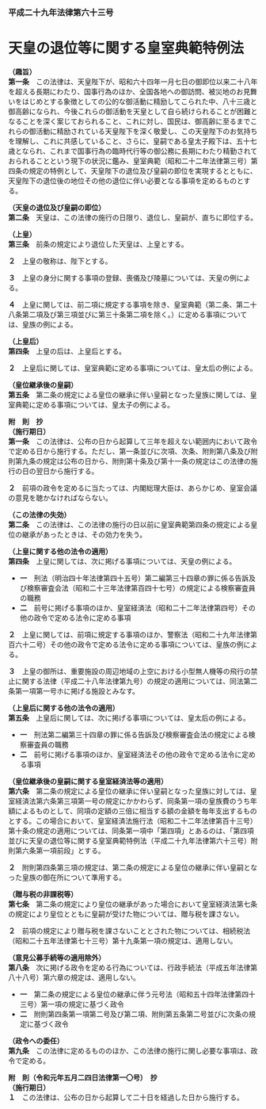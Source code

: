 ### 平成二十九年法律第六十三号  
# 天皇の退位等に関する皇室典範特例法  
  
**（趣旨）**  
**第一条**　この法律は、天皇陛下が、昭和六十四年一月七日の御即位以来二十八年を超える長期にわたり、国事行為のほか、全国各地への御訪問、被災地のお見舞いをはじめとする象徴としての公的な御活動に精励してこられた中、八十三歳と御高齢になられ、今後これらの御活動を天皇として自ら続けられることが困難となることを深く案じておられること、これに対し、国民は、御高齢に至るまでこれらの御活動に精励されている天皇陛下を深く敬愛し、この天皇陛下のお気持ちを理解し、これに共感していること、さらに、皇嗣である皇太子殿下は、五十七歳となられ、これまで国事行為の臨時代行等の御公務に長期にわたり精勤されておられることという現下の状況に鑑み、皇室典範（昭和二十二年法律第三号）第四条の規定の特例として、天皇陛下の退位及び皇嗣の即位を実現するとともに、天皇陛下の退位後の地位その他の退位に伴い必要となる事項を定めるものとする。  
  
**（天皇の退位及び皇嗣の即位）**  
**第二条**　天皇は、この法律の施行の日限り、退位し、皇嗣が、直ちに即位する。  
  
**（上皇）**  
**第三条**　前条の規定により退位した天皇は、上皇とする。  
  
**２**　上皇の敬称は、陛下とする。  
  
**３**　上皇の身分に関する事項の登録、喪儀及び陵墓については、天皇の例による。  
  
**４**　上皇に関しては、前二項に規定する事項を除き、皇室典範（第二条、第二十八条第二項及び第三項並びに第三十条第二項を除く。）に定める事項については、皇族の例による。  
  
**（上皇后）**  
**第四条**　上皇の后は、上皇后とする。  
  
**２**　上皇后に関しては、皇室典範に定める事項については、皇太后の例による。  
  
**（皇位継承後の皇嗣）**  
**第五条**　第二条の規定による皇位の継承に伴い皇嗣となった皇族に関しては、皇室典範に定める事項については、皇太子の例による。  
  
**附　則　抄**  
**（施行期日）**  
**第一条**　この法律は、公布の日から起算して三年を超えない範囲内において政令で定める日から施行する。ただし、第一条並びに次項、次条、附則第八条及び附則第九条の規定は公布の日から、附則第十条及び第十一条の規定はこの法律の施行の日の翌日から施行する。  
  
**２**　前項の政令を定めるに当たっては、内閣総理大臣は、あらかじめ、皇室会議の意見を聴かなければならない。  
  
**（この法律の失効）**  
**第二条**　この法律は、この法律の施行の日以前に皇室典範第四条の規定による皇位の継承があったときは、その効力を失う。  
  
**（上皇に関する他の法令の適用）**  
**第四条**　上皇に関しては、次に掲げる事項については、天皇の例による。  
* **一**　刑法（明治四十年法律第四十五号）第二編第三十四章の罪に係る告訴及び検察審査会法（昭和二十三年法律第百四十七号）の規定による検察審査員の職務  
* **二**　前号に掲げる事項のほか、皇室経済法（昭和二十二年法律第四号）その他の政令で定める法令に定める事項  
  
**２**　上皇に関しては、前項に規定する事項のほか、警察法（昭和二十九年法律第百六十二号）その他の政令で定める法令に定める事項については、皇族の例による。  
  
**３**　上皇の御所は、重要施設の周辺地域の上空における小型無人機等の飛行の禁止に関する法律（平成二十八年法律第九号）の規定の適用については、同法第二条第一項第一号ホに掲げる施設とみなす。  
  
**（上皇后に関する他の法令の適用）**  
**第五条**　上皇后に関しては、次に掲げる事項については、皇太后の例による。  
* **一**　刑法第二編第三十四章の罪に係る告訴及び検察審査会法の規定による検察審査員の職務  
* **二**　前号に掲げる事項のほか、皇室経済法その他の政令で定める法令に定める事項  
  
**（皇位継承後の皇嗣に関する皇室経済法等の適用）**  
**第六条**　第二条の規定による皇位の継承に伴い皇嗣となった皇族に対しては、皇室経済法第六条第三項第一号の規定にかかわらず、同条第一項の皇族費のうち年額によるものとして、同項の定額の三倍に相当する額の金額を毎年支出するものとする。この場合において、皇室経済法施行法（昭和二十二年法律第百十三号）第十条の規定の適用については、同条第一項中「第四項」とあるのは、「第四項並びに天皇の退位等に関する皇室典範特例法（平成二十九年法律第六十三号）附則第六条第一項前段」とする。  
  
**２**　附則第四条第三項の規定は、第二条の規定による皇位の継承に伴い皇嗣となった皇族の御在所について準用する。  
  
**（贈与税の非課税等）**  
**第七条**　第二条の規定により皇位の継承があった場合において皇室経済法第七条の規定により皇位とともに皇嗣が受けた物については、贈与税を課さない。  
  
**２**　前項の規定により贈与税を課さないこととされた物については、相続税法（昭和二十五年法律第七十三号）第十九条第一項の規定は、適用しない。  
  
**（意見公募手続等の適用除外）**  
**第八条**　次に掲げる政令を定める行為については、行政手続法（平成五年法律第八十八号）第六章の規定は、適用しない。  
* **一**　第二条の規定による皇位の継承に伴う元号法（昭和五十四年法律第四十三号）第一項の規定に基づく政令  
* **二**　附則第四条第一項第二号及び第二項、附則第五条第二号並びに次条の規定に基づく政令  
  
**（政令への委任）**  
**第九条**　この法律に定めるもののほか、この法律の施行に関し必要な事項は、政令で定める。  
  
**附　則（令和元年五月二四日法律第一〇号）　抄**  
**（施行期日）**  
**１**　この法律は、公布の日から起算して二十日を経過した日から施行する。  
  
